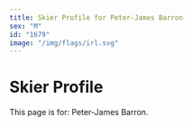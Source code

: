 ```yaml
---
title: Skier Profile for Peter-James Barron
sex: "M"
id: "1679"
image: "/img/flags/irl.svg" 
---
```


# Skier Profile

This page is for: Peter-James Barron.
    